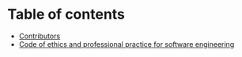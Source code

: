 # Table of contents

* [Contributors](README.md)
* [Code of ethics and professional practice for software engineering](ethics-and-professional-practice.md)
